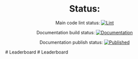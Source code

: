 <div align="center">

# Status:
Main code lint status: 
[![Lint](https://github.com/Kumarion/TimerCountdown/actions/workflows/lint.yaml/badge.svg)](https://github.com/Kumarion/TimerCountdown/actions/workflows/lint.yaml)

Documentation build status: 
[![Documentation](https://github.com/Kumarion/TimerCountdown/actions/workflows/docs.yaml/badge.svg)](https://github.com/Kumarion/TimerCountdown/actions/workflows/docs.yaml)

Documentation publish status: 
[![Published](https://github.com/Kumarion/TimerCountdown/actions/workflows/pages/pages-build-deployment/badge.svg)](https://github.com/Kumarion/TimerCountdown/actions/workflows/pages/pages-build-deployment)

</div>#   L e a d e r b o a r d  
 #   L e a d e r b o a r d  
 